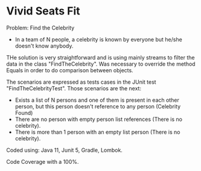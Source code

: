 # Vivid Seats Fit

Problem: Find the Celebrity

- In a team of N people, a celebrity is known by everyone but he/she doesn't know anybody.

THe solution is very straightforward and is using mainly streams to filter the data in the class "FindTheCelebrity". Was necessary to override the method Equals 
in order to do comparison between objects.

The scenarios are expressed as tests cases in the JUnit test "FindTheCelebrityTest". Those scenarios are the next:
- Exists a list of N persons and one of them is present in each other person, but this person doesn't reference to any person (Celebrity Found)
- There are no person with empty person list references (There is no celebrity).
- There is more than 1 person with an empty list person (There is no celebrity).

Coded using: Java 11, Junit 5, Gradle, Lombok.

Code Coverage with a 100%.
